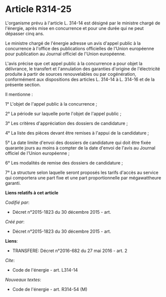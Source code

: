 # Article R314-25

L'organisme prévu à l'article L. 314-14 est désigné par le ministre chargé de l'énergie, après mise en concurrence et pour
une durée qui ne peut dépasser cinq ans. 

Le ministre chargé de l'énergie adresse un avis d'appel public à la concurrence à l'office des publications officielles de
l'Union européenne pour publication au Journal officiel de l'Union européenne. 

L'avis précise que cet appel public à la concurrence a pour objet la délivrance, le transfert et l'annulation des garanties
d'origine de l'électricité produite à partir de sources renouvelables ou par cogénération, conformément aux dispositions des
articles L. 314-14 à L. 314-16 et de la présente section. 

Il mentionne : 

1° L'objet de l'appel public à la concurrence ; 

2° La période sur laquelle porte l'objet de l'appel public ; 

3° Les critères d'appréciation des dossiers de candidature ; 

4° La liste des pièces devant être remises à l'appui de la candidature ; 

5° La date limite d'envoi des dossiers de candidature qui doit être fixée quarante jours au moins à compter de la date
d'envoi de l'avis au Journal officiel de l'Union européenne ; 

6° Les modalités de remise des dossiers de candidature ; 

7° La structure selon laquelle seront proposés les tarifs d'accès au service qui comportera une part fixe et une part
proportionnelle par mégawattheure garanti.

**Liens relatifs à cet article**

_Codifié par_:

  - Décret n°2015-1823 du 30 décembre 2015 - art.

_Créé par_:

  - Décret n°2015-1823 du 30 décembre 2015 - art.

**Liens**:

  - TRANSFERE: Décret n°2016-682 du 27 mai 2016 - art. 2

_Cite_:

  - Code de l'énergie - art. L314-14

_Nouveaux textes_:

  - Code de l'énergie - art. R314-54 (M)
